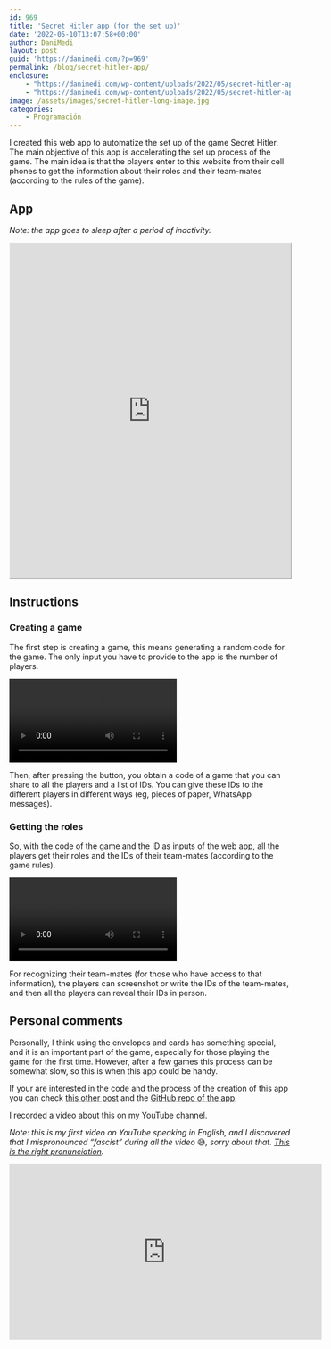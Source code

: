 ```yaml
---
id: 969
title: 'Secret Hitler app (for the set up)'
date: '2022-05-10T13:07:58+00:00'
author: DaniMedi
layout: post
guid: 'https://danimedi.com/?p=969'
permalink: /blog/secret-hitler-app/
enclosure:
    - "https://danimedi.com/wp-content/uploads/2022/05/secret-hitler-app-create-game.mp4\n59483\nvideo/mp4\n"
    - "https://danimedi.com/wp-content/uploads/2022/05/secret-hitler-app-get-roles.mp4\n245051\nvideo/mp4\n"
image: /assets/images/secret-hitler-long-image.jpg
categories:
    - Programación
---
```


I created this web app to automatize the set up of the game Secret Hitler. The main objective of this app is accelerating the set up process of the game. The main idea is that the players enter to this website from their cell phones to get the information about their roles and their team-mates (according to the rules of the game).

## App

*Note: the app goes to sleep after a period of inactivity.*

<iframe frameborder="0" src="https://danimedi.shinyapps.io/secret_hitler_game/" style="border: 1px outset; width: 100%; height: 600px"></iframe>

## Instructions

### Creating a game

The first step is creating a game, this means generating a random code for the game. The only input you have to provide to the app is the number of players.

<video controls>
  <source src="/assets/videos/secret-hitler-app-create-game.mp4" type="video/mp4">
</video>

Then, after pressing the button, you obtain a code of a game that you can share to all the players and a list of IDs. You can give these IDs to the different players in different ways (eg, pieces of paper, WhatsApp messages).

### Getting the roles

So, with the code of the game and the ID as inputs of the web app, all the players get their roles and the IDs of their team-mates (according to the game rules).

<video controls>
  <source src="/assets/videos/secret-hitler-app-get-roles.mp4" type="video/mp4">
</video>

For recognizing their team-mates (for those who have access to that information), the players can screenshot or write the IDs of the team-mates, and then all the players can reveal their IDs in person.

## Personal comments

Personally, I think using the envelopes and cards has something special, and it is an important part of the game, especially for those playing the game for the first time. However, after a few games this process can be somewhat slow, so this is when this app could be handy.

If your are interested in the code and the process of the creation of this app you can check [this other post](https://danimedi.com/blog/creating-the-app-for-secret-hitler-set-up/) and the [GitHub repo of the app](https://github.com/danimedi/secret_hitler_game).

I recorded a video about this on my YouTube channel.

*Note: this is my first video on YouTube speaking in English, and I discovered that I mispronounced “fascist” during all the video* 😅*, sorry about that. [This is the right pronunciation](https://dictionary.cambridge.org/pronunciation/english/fascist).*

<iframe width="560" height="315" src="https://www.youtube.com/embed/ovJ35YKiGQE?si=Xgz_qQKsfnSVoGPu" title="YouTube video player" frameborder="0" allow="accelerometer; autoplay; clipboard-write; encrypted-media; gyroscope; picture-in-picture; web-share" referrerpolicy="strict-origin-when-cross-origin" allowfullscreen></iframe>
